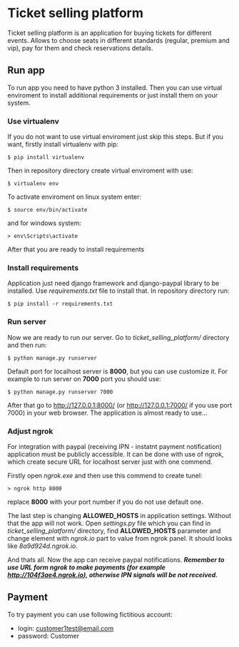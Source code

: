 # Ticket selling platform
Ticket selling platform is an application for buying tickets for different events. Allows to choose seats in different standards (regular, premium and vip), pay for them and check reservations details. 

## Run app
To run app you need to have python 3 installed. Then you can use virtual enviroment to install additional requirements or just install them on your system. 

### Use virtualenv
If you do not want to use virtual enviroment just skip this steps.
But if you want, firstly install virtualenv with pip:
```
$ pip install virtualenv
```
Then in repository directory create virtual enviroment with use:
```
$ virtualenv env
```
To activate enviroment on linux system enter:
```
$ source env/bin/activate
```
and for windows system:
```
> env\Scripts\activate
```
After that you are ready to install requirements

### Install requirements
Application just need django framework and django-paypal library to be installed. Use *requirements.txt* file to install that. In repository directory run:
```
$ pip install -r requirements.txt
```

### Run server
Now we are ready to run our server. Go to *ticket_selling_platform/* directory and then run:
```
$ python manage.py runserver
```
Default port for localhost server is **8000**, but you can use customize it. For example to run server on **7000** port you should use:
```
$ python manage.py runserver 7000
```

After that go to http://127.0.0.1:8000/ (or http://127.0.0.1:7000/ if you use port 7000) in your web browser. The application is almost ready to use...

### Adjust ngrok
For integration with paypal (receiving IPN - instatnt payment notification) application must be publicly accessible. It can be done with use of ngrok, which create secure URL for localhost server just with one commend.

Firstly open *ngrok.exe* and then use this commend to create tunel:
```
> ngrok http 8000
```
replace **8000** with your port number if you do not use default one.

The last step is changing **ALLOWED_HOSTS** in application settings. Without that the app will not work. Open *settings.py* file which you can find in *ticket_selling_platform/* directory, find **ALLOWED_HOSTS** parameter and change element with *ngrok.io* part to value from ngrok panel. It should looks like *8a9d924d.ngrok.io*.

And thats all. Now the app can receive paypal notifications.
***Remember to use URL form ngrok to make payments (for example http://104f3ae4.ngrok.io), otherwise IPN signals will be not received.***

## Payment 
To try payment you can use following fictitious account:
* login:
customer1test@email.com
* password:
Customer
